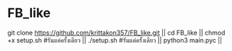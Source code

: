 # FB_like
git clone https://github.com/krittakon357/FB_like.git ||
cd FB_like ||
chmod +x setup.sh #รันแค่ครั้งเดียว ||
./setup.sh    #รันแค่ครั้งเดียว ||
python3 main.pyc ||
